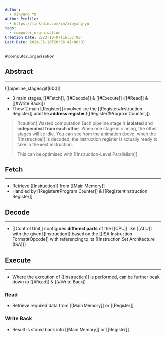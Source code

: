 ```yaml
---
Author:
  - Xinyang YU
Author Profile:
  - https://linkedin.com/in/xinyang-yu
tags:
  - computer_organisation
Creation Date: 2023-10-07T16:57:00
Last Date: 2024-05-10T20:06:41+08:00
---
```

#computer_organisation 
## Abstract
---

![[pipeline_stages.gif|600]]

- 3 main stages, [[#Fetch]], [[#Decode]] & [[#Execute]] ([[#Read]] & [[#Write Back]])
- Thew 2 main [[Register]] involved are the [[Register#Instruction Register]] and the **address register** ([[Register#Program Counter]])

>[!caution] Wasted computation
> Each pipeline stage is **isolated** and **independent from each other**. When one stage is running, the other stages will be idle. You can see from the animation above, when the [[Instruction]] is decoded, the instruction register is actually ready to take in the next instruction. 
> 
> This can be optimised with [[Instruction-Level Parallelism]].


## Fetch
---
- Retrieve [[Instruction]] from [[Main Memory]]
- Handled by [[Register#Program Counter]] & [[Register#Instruction Register]]
## Decode
---
- [[Control Unit]] configures **different parts** of the [[CPU]] like [[ALU]] with the given [[Instruction]] based on the [[ISA Instruction Format#Opcode]] with referencing to its [[Instruction Set Architecture (ISA)]]
## Execute
---
- Where the execution of [[Instruction]] is performed, can be further beak down to [[#Read]] & [[#Write Back]]
### Read
- Retrieve required data from [[Main Memory]] or [[Register]]
### Write Back
- Result is stored back into [[Main Memory]] or [[Register]] 